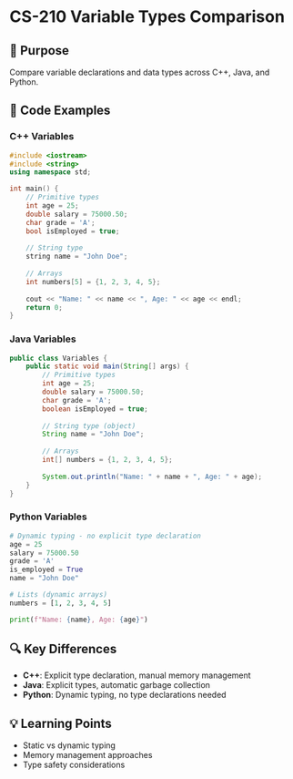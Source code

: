 # CS-210 Variable Types Comparison

## 🎯 Purpose
Compare variable declarations and data types across C++, Java, and Python.

## 📝 Code Examples

### C++ Variables
```cpp
#include <iostream>
#include <string>
using namespace std;

int main() {
    // Primitive types
    int age = 25;
    double salary = 75000.50;
    char grade = 'A';
    bool isEmployed = true;
    
    // String type
    string name = "John Doe";
    
    // Arrays
    int numbers[5] = {1, 2, 3, 4, 5};
    
    cout << "Name: " << name << ", Age: " << age << endl;
    return 0;
}
```

### Java Variables
```java
public class Variables {
    public static void main(String[] args) {
        // Primitive types
        int age = 25;
        double salary = 75000.50;
        char grade = 'A';
        boolean isEmployed = true;
        
        // String type (object)
        String name = "John Doe";
        
        // Arrays
        int[] numbers = {1, 2, 3, 4, 5};
        
        System.out.println("Name: " + name + ", Age: " + age);
    }
}
```

### Python Variables
```python
# Dynamic typing - no explicit type declaration
age = 25
salary = 75000.50
grade = 'A'
is_employed = True
name = "John Doe"

# Lists (dynamic arrays)
numbers = [1, 2, 3, 4, 5]

print(f"Name: {name}, Age: {age}")
```

## 🔍 Key Differences
- **C++**: Explicit type declaration, manual memory management
- **Java**: Explicit types, automatic garbage collection
- **Python**: Dynamic typing, no type declarations needed

## 💡 Learning Points
- Static vs dynamic typing
- Memory management approaches
- Type safety considerations
